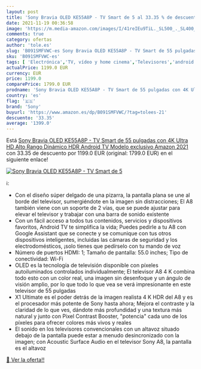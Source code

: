 ```yaml
---
layout: post
title: 'Sony Bravia OLED KE55A8P - TV Smart de 5 al 33.35 % de descuento'
date: 2021-11-19 00:36:58
image: 'https://m.media-amazon.com/images/I/41reIEu9TiL._SL500_._SL400_.jpg'
comments: true
category: ofertas
author: 'tole.es'
slug: 'B091SMFVWC-es Sony Bravia OLED KE55A8P - TV Smart de 55 pulgadas con 4K...'
sku: 'B091SMFVWC-es'
tags: [ 'Electrónica','TV, vídeo y home cinema','Televisores','android','sony', ]
actualPrice: 1199.0 EUR
currency: EUR
price: 1199.0
comparePrice: 1799.0 EUR
prodname: 'Sony Bravia OLED KE55A8P - TV Smart de 55 pulgadas con 4K Ultra HD  Alto Rango Dinámico  HDR   Android TV   Modelo exclusivo Amazon  2021 '
country: 'es'
flag: '🇪🇸'
brand: 'Sony'
buyurl: 'https://www.amazon.es/dp/B091SMFVWC/?tag=tolees-21'
descuento: '33.35'
average: '1399.0'
---
```


Está [Sony Bravia OLED KE55A8P - TV Smart de 55 pulgadas con 4K Ultra HD  Alto Rango Dinámico  HDR   Android TV   Modelo exclusivo Amazon  2021 ](https://www.amazon.es/dp/B091SMFVWC/?tag=tolees-21) con 33.35 de descuento por 1199.0 EUR (original: 1799.0 EUR) en el siguiente enlace!

[![Sony Bravia OLED KE55A8P - TV Smart de 5](https://m.media-amazon.com/images/I/41reIEu9TiL._SL500_._SL400_.jpg)](https://www.amazon.es/dp/B091SMFVWC/?tag=tolees-21)

ℹ️:

- Con el diseño súper delgado de una pizarra, la pantalla plana se une al borde del televisor, sumergiéndote en la imagen sin distracciones; El A8 también viene con un soporte de 2 vías, que se puede ajustar para elevar el televisor y trabajar con una barra de sonido existente
- Con un fácil acceso a todos tus contenidos, servicios y dispositivos favoritos, Android TV te simplifica la vida; Puedes pedirle a tu A8 con Google Assistant que se conecte y se comunique con tus otros dispositivos inteligentes, incluidas las cámaras de seguridad y los electrodomésticos, ¡solo tienes que pedírselo con tu mando de voz
- Número de puertos HDMI: 1; Tamaño de pantalla: 55.0 inches; Tipo de conectividad: Wi-Fi
- OLED es la tecnología de televisión disponible con píxeles autoiluminados controlados individualmente; El televisor A8 4 K combina todo esto con un color real, una imagen sin desenfoque y un ángulo de visión amplio, por lo que todo lo que vea se verá impresionante en este televisor de 55 pulgadas
- X1 Ultimate es el poder detrás de la imagen realista 4 K HDR del A8 y es el procesador más potente de Sony hasta ahora; Mejora el contraste y la claridad de lo que ves, dándote más profundidad y una textura más natural y junto con Pixel Contrast Booster, "potencia" cada uno de los píxeles para ofrecer colores más vivos y reales
- El sonido en los televisores convencionales con un altavoz situado debajo de la pantalla puede estar a menudo desincronizado con la imagen; con Acoustic Surface Audio en el televisor Sony A8, la pantalla es el altavoz

[🛒 Ver la oferta!!](https://www.amazon.es/dp/B091SMFVWC/?tag=tolees-21)
